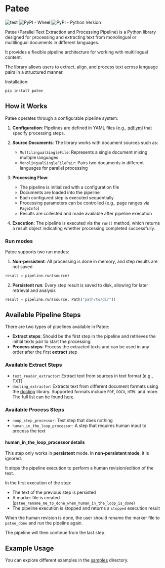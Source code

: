 # Patee

![test](https://github.com/hbiarge/patee/actions/workflows/test.yml/badge.svg)
![PyPI - Wheel](https://img.shields.io/pypi/wheel/patee)
![PyPI - Python Version](https://img.shields.io/pypi/pyversions/patee)


Patee (Parallel Text Extraction and Processing Pipeline) is 
a Python library designed for processing and extracting text from monolingual 
or multilingual documents in different languages. 

It provides a flexible pipeline architecture for working with multilingual 
content.

The library allows users to extract, align, and process text across 
language pairs in a structured manner.

Installation:

```bash
pip install patee
```

## How it Works

Patee operates through a configurable pipeline system:

1. **Configuration**: Pipelines are defined in YAML files (e.g., [pdf.yml](https://github.com/hbiarge/patee/blob/main/samples/pipelines/pdf.yml) that specify processing steps.

2. **Source Documents**: The library works with document sources such as:
   - `MultilingualSingleFile`: Represents a single document mixing multiple languages
   - `MonolingualSingleFilePair`: Pairs two documents in different languages for parallel processing

3. **Processing Flow**: 
   - The pipeline is initialized with a configuration file
   - Documents are loaded into the pipeline
   - Each configured step is executed sequentially
   - Processing parameters can be controlled (e.g., page ranges via `PageInfo`)
   - Results are collected and made available after pipeline execution

4. **Execution**: The pipeline is executed via the `run()` method, which returns a result object indicating whether processing completed successfully.

### Run modes

Patee supports two run modes:

1. **Non-persistent**: All processing is done in memory, and step results are not saved

```python
result = pipeline.run(source)
```

2. **Persistent run**: Every step result is saved to disk, allowing for later retrieval and analysis

```python
result = pipeline.run(source, Path("path/to/dir"))
```

## Available Pipeline Steps

There are two types of pipelines available in Patee:

- **Extract steps**: Should be the first step in the pipeline and retrieves the 
initial texts pair to start the processing
- **Process steps**: Process the extracted texts and can be used in any order
after the first __extract__ step

### Available Extract Steps

- `text_reader_extractor`: Extract text from sources in text format (e.g., TXT)
- `docling_extractor`: Extracts text from different document formats using the [docling](https://github.com/docling-project/docling) library.
Supported formats include `PDF`, `DOCX`, `HTML` and more. The full list can be found [here](https://docling-project.github.io/docling/usage/supported_formats).

### Available Process Steps

- `noop_step_processor`: Test step that does nothing
- `human_in_the_loop_processor`: A step that requires human input to process the text

#### human_in_the_loop_processor details

This step only works in **persistent** mode. In **non-persistent mode**, it is ignored.

It stops the pipeline execution to perform a human revision/edition of the text.

In the first execution of the step:
- The text of the previous step is persisted
- A marker file is created (`patee_rename_me_to_done_when_human_in_the_loop_is_done`)
- The pipeline execution is stopped and returns a `stopped` execution result

When the human revision is done, the user should rename the marker file to `patee_done` and run the pipeline again.

The pipeline will then continue from the last step.

## Example Usage

You can explore different examples in the [samples](https://github.com/hbiarge/patee/tree/main/samples) directory.